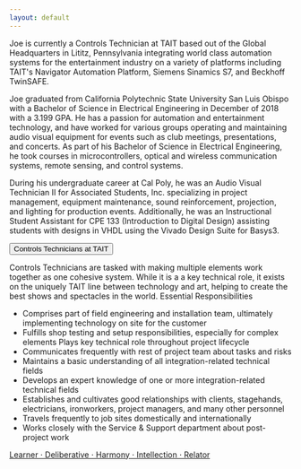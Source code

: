 ```yaml
---
layout: default
---
```


Joe is currently a Controls Technician at TAIT based out of the Global Headquarters in Lititz, Pennsylvania integrating world class automation systems for the entertainment industry on a variety of platforms including TAIT's Navigator Automation Platform, Siemens Sinamics S7, and Beckhoff TwinSAFE.

Joe graduated from California Polytechnic State University San Luis Obispo with a Bachelor of Science in Electrical Engineering in December of 2018 with a 3.199 GPA. He has a passion for automation and entertainment technology, and have worked for various groups operating and maintaining audio visual equipment for events such as club meetings, presentations, and concerts. As part of his Bachelor of Science in Electrical Engineering, he took courses in microcontrollers, optical and wireless communication systems, remote sensing, and control systems.

During his undergraduate career at Cal Poly, he was an Audio Visual Technician II for Associated Students, Inc. specializing in project management, equipment maintenance, sound reinforcement, projection, and lighting for production events. Additionally, he was an Instructional Student Assistant for CPE 133 (Introduction to Digital Design) assisting students with designs in VHDL using the Vivado Design Suite for Basys3.


<button type="button" class="collapsible"> Controls Technicians at TAIT </button>
  <div class="content">
    Controls Technicians are tasked with making multiple elements work together as one cohesive system. While it is a a key technical role, it exists on the uniquely TAIT line between technology and art, helping to create the best shows and spectacles in the world.
Essential Responsibilities

*   Comprises part of field engineering and installation team, ultimately implementing technology on site for the customer
*   Fulfills shop testing and setup responsibilities, especially for complex elements Plays key technical role throughout project lifecycle
*   Communicates frequently with rest of project team about tasks and risks
*   Maintains a basic understanding of all integration-related technical fields
*   Develops an expert knowledge of one or more integration-related technical fields
*   Establishes and cultivates good relationships with clients, stagehands, electricians, ironworkers, project managers, and many other personnel
*   Travels frequently to job sites domestically and internationally
*   Works closely with the Service & Support department about post-project work 
  </div>



[Learner ⋅ Deliberative ⋅ Harmony ⋅ Intellection ⋅ Relator](./strengths_quest)

<script src="{{ "/assets/js/collapsible.js" | relative_url}}"></script>
